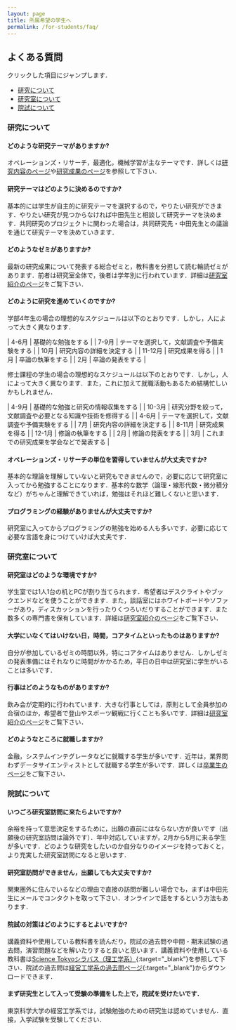 ```yaml
---
layout: page
title: 所属希望の学生へ
permalink: /for-students/faq/
---
```


## よくある質問

クリックした項目にジャンプします．

- [研究について](#研究について)
- [研究室について](#研究室について)
- [院試について](#院試について)

### 研究について

#### どのような研究テーマがありますか?

オペレーションズ・リサーチ，最適化，機械学習が主なテーマです．詳しくは[研究内容のページ](../../research)や[研究成果のページ](../../works)を参照して下さい．

#### 研究テーマはどのように決めるのですか?

基本的には学生が自主的に研究テーマを選択するので，やりたい研究ができます．やりたい研究が見つからなければ中田先生と相談して研究テーマを決めます．共同研究のプロジェクトに関わった場合は，共同研究先・中田先生との議論を通じて研究テーマを決めていきます．

#### どのようなゼミがありますか?

最新の研究成果について発表する総合ゼミと，教科書を分担して読む輪読ゼミがあります．前者は研究室全体で，後者は学年別に行われています．詳細は[研究室紹介のページ](../laboratory#ゼミ)をご覧下さい．

#### どのように研究を進めていくのですか?

学部4年生の場合の理想的なスケジュールは以下のとおりです．しかし，人によって大きく異なります．

| 4-6月   | 基礎的な勉強をする                         |
| 7-9月   | テーマを選択して，文献調査や予備実験をする |
| 10月    | 研究内容の詳細を決定する                   |
| 11-12月 | 研究成果を得る                             |
| 1月     | 卒論の執筆をする                           |
| 2月     | 卒論の発表をする                           |

修士課程の学生の場合の理想的なスケジュールは以下のとおりです．しかし，人によって大きく異なります．また，これに加えて就職活動もあるため結構忙しいかもしれません．

| 4-9月  | 基礎的な勉強と研究の情報収集をする                         |
| 10-3月 | 研究分野を絞って，文献調査や必要となる知識や技術を修得する |
| 4-6月  | テーマを選択して，文献調査や予備実験をする                 |
| 7月    | 研究内容の詳細を決定する                                   |
| 8-11月 | 研究成果を得る                                             |
| 12-1月 | 修論の執筆をする                                           |
| 2月    | 修論の発表をする                                           |
| 3月    | これまでの研究成果を学会などで発表する                     |

#### オペレーションズ・リサーチの単位を習得していませんが大丈夫ですか?

基本的な理論を理解していないと研究もできませんので，必要に応じて研究室に入ってから勉強することになります．基本的な数学（論理・線形代数・微分積分など）がちゃんと理解できていれば，勉強はそれほど難しくないと思います．

#### プログラミングの経験がありませんが大丈夫ですか?

研究室に入ってからプログラミングの勉強を始める人も多いです．必要に応じて必要な言語を身につけていけば大丈夫です．

### 研究室について

#### 研究室はどのような環境ですか?

学生室では1人1台の机とPCが割り当てられます．希望者はデスクライトやブックエンドなどを使うことができます．また，談話室にはホワイトボードやソファーがあり，ディスカッションを行ったりくつろいだりすることができます．また数多くの専門書を保有しています．詳細は[研究室紹介のページ](../laboratory#研究室の様子)をご覧下さい．

#### 大学にいなくてはいけない日，時間，コアタイムといったものはありますか?

自分が参加しているゼミの時間以外，特にコアタイムはありません．しかしゼミの発表準備にはそれなりに時間がかかるため，平日の日中は研究室に学生がいることは多いです．

#### 行事はどのようなものがありますか?

飲み会が定期的に行われています．大きな行事としては，原則として全員参加の合宿のほか，希望者で登山やスポーツ観戦に行くことも多いです．詳細は[研究室紹介のページ](../laboratory#イベント)をご覧下さい．

#### どのようなところに就職しますか?

金融，システムインテグレータなどに就職する学生が多いです．近年は，業界問わずデータサイエンティストとして就職する学生が多いです．詳しくは[卒業生のページ](../../members/alumni#卒業後の進路)をご覧下さい．

### 院試について

#### いつごろ研究室訪問に来たらよいですか?

余裕を持って意思決定をするために，出願の直前にはならない方が良いです（出願後の研究室訪問は論外です）．年中対応していますが，2月から5月に来る学生が多いです．どのような研究をしたいのか自分なりのイメージを持っておくと，より充実した研究室訪問になると思います．

#### 研究室訪問ができません，出願しても大丈夫ですか?

関東圏外に住んでいるなどの理由で直接の訪問が難しい場合でも，まずは中田先生にメールでコンタクトを取って下さい．オンラインで話をするという方法もあります．

#### 院試の対策はどのようにするとよいですか?

講義資料や使用している教科書を読んだり，院試の過去問や中間・期末試験の過去問，演習問題などを解いたりすると良いと思います．講義資料や使用している教科書は[Science Tokyoシラバス（理工学系）](https://syllabus.s.isct.ac.jp/){:target="_blank"}を参照して下さい．院試の過去問は[経営工学系の過去問ページ](https://admissions.isct.ac.jp/ja/013/graduate/examination-questions){:target="_blank"}からダウンロードできます．

#### まず研究生として入って受験の準備をした上で，院試を受けたいです．

東京科学大学の経営工学系では，試験勉強のための研究生は認めていません．直接，入学試験を受験してください．
